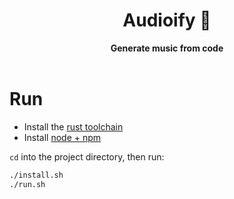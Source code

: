 <div align="center">
  <h1>Audioify 🎵</h1>
  <b>Generate music from code</b>
</div>

<br>

# Run
* Install the [rust toolchain](https://rustup.rs/)
* Install [node + npm](https://www.npmjs.com/get-npm)

`cd` into the project directory, then run:
```bash
./install.sh
./run.sh
```

